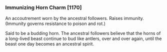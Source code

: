 ### Immunizing Horn Charm [1170]

An accoutrement worn by the ancestral followers. Raises immunity. (Immunity governs resistance to poison and rot.)

Said to be a budding horn. The ancestral followers believe that the horns of a long-lived beast continue to bud like antlers, over and over again, until the beast one day becomes an ancestral spirit.